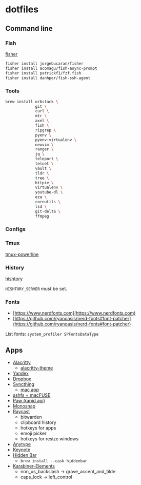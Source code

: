 # dotfiles

## Command line

### Fish

[fisher](https://github.com/jorgebucaran/fisher)

```bash
fisher install jorgebucaran/fisher
fisher install acomagu/fish-async-prompt
fisher install patrickf1/fzf.fish
fisher install danhper/fish-ssh-agent
```

### Tools

```bash
brew install orbstack \
             git \
             curl \
             mtr \
             axel \
             fish \
             ripgrep \
             pyenv \
             pyenv-virtualenv \
             neovim \
             ranger \
             jq \
             teleport \
             telnet \
             vault \
             tldr \
             tree \
             httpie \
             virtualenv \
             youtube-dl \
             eza \
             coreutils \
             lsd \
             git-delta \
             ffmpeg
```

### Configs

### Tmux

[tmux-powerline](https://github.com/erikw/tmux-powerline)

### History

[hishtory](https://github.com/ddworken/hishtory)

`HISHTORY_SERVER` must be set.

### Fonts

- [https://www.nerdfonts.com](https://www.nerdfonts.com)
- [https://github.com/ryanoasis/nerd-fonts#font-patcher](https://github.com/ryanoasis/nerd-fonts#font-patcher)

List fonts: `system_profiler SPFontsDataType`

## Apps

- [Alacritty](https://alacritty.org/)
  - [alacritty-theme](https://github.com/alacritty/alacritty-theme)
- [Yandex](https://browser.yandex.ru)
- [Dropbox](https://www.dropbox.com/)
- [Syncthing](https://syncthing.net/)
  - [mac app](https://github.com/syncthing/syncthing-macos/)
- [sshfs + macFUSE](https://osxfuse.github.io/)
- [Paw (rapid api)](https://paw.cloud/)
- [Monosnap](https://apps.apple.com/us/app/monosnap-screenshot-editor/id540348655)
- [Raycast](https://www.raycast.com/)
  - bitwarden
  - clipboard history
  - hotkeys for apps
  - emoji picker
  - hotkeys for resize windows
- [Anytype](https://anytype.io/)
- [Keynote](https://apps.apple.com/ru/app/keynote/id409183694)
- [Hidden Bar](https://github.com/dwarvesf/hidden)
  - `brew install --cask hiddenbar`
- [Karabiner-Elements](https://karabiner-elements.pqrs.org/)
  - non_us_backslash -> grave_accent_and_tilde
  - caps_lock -> left_control
